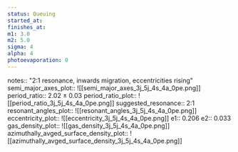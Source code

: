```yaml
---
status: Queuing
started_at:
finishes_at:
m1: 3.0
m2: 5.0
sigma: 4
alpha: 4
photoevaporation: 0
---
```


notes:: "2:1 resonance, inwards migration, eccentricities rising"
semi_major_axes_plot:: ![[semi_major_axes_3j_5j_4s_4a_0pe.png]]
period_ratio:: 2.02 ± 0.03
period_ratio_plot:: ![[period_ratio_3j_5j_4s_4a_0pe.png]]
suggested_resonance:: 2:1
resonant_angles_plot:: ![[resonant_angles_3j_5j_4s_4a_0pe.png]]
eccentricity_plot:: ![[eccentricity_3j_5j_4s_4a_0pe.png]]
e1:: 0.206
e2:: 0.033
gas_density_plot:: ![[gas_density_3j_5j_4s_4a_0pe.png]]
azimuthally_avged_surface_density_plot:: ![[azimuthally_avged_surface_density_3j_5j_4s_4a_0pe.png]]
